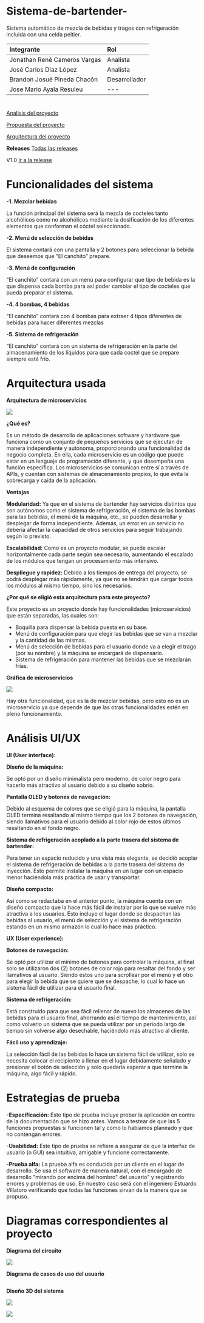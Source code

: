 # Sistema-de-bartender-
Sistema automático de mezcla de bebidas y tragos con refrigeración incluida con una celda peltier.


|Integrante  |Rol|
| :- | :- |
|Jonathan René Cameros Vargas|Analista|
|José Carlos Díaz López|Analista|
|Brandon Josué Pineda Chacón|Desarrollador|
|Jose Mario Ayala Resuleu|---|

#
[Analisis del proyecto](https://github.com/Brandonp22/Sistema-de-bartender-/blob/main/Analisis.md)

[Propuesta del proyecto](https://github.com/Brandonp22/Sistema-de-bartender-/blob/main/Propuesta.md)

[Arquitectura del proyecto](https://github.com/Brandonp22/Sistema-de-bartender-/blob/main/Arquitectura.md)


**Releases**
[Todas las releases](https://github.com/Brandonp22/Sistema-de-bartender-/releases)

V1.0
[Ir a la release](https://github.com/Brandonp22/Sistema-de-bartender-/releases/tag/v1.0)

# Funcionalidades del sistema

**-1. Mezclar bebidas**
<p>La función principal del sistema será la mezcla de cocteles tanto alcohólicos como no alcohólicos mediante la dosificación de los diferentes elementos que conforman el cóctel seleccionado. </p><p></p>

**-2. Menú de selección de bebidas**
<p>El sistema contará con una pantalla y 2 botones para seleccionar la bebida que deseemos que “El canchito” prepare.</p><p></p>

**-3. Menú de configuración**
<p>“El canchito” contará con un menú para configurar que tipo de bebida es la que dispensa cada bomba para así poder cambiar el tipo de cocteles que pueda preparar el sistema.</p><p></p>

**-4. 4 bombas, 4 bebidas**
<p>“El canchito” contará con 4 bombas para extraer 4 tipos diferentes de bebidas para hacer diferentes mezclas</p><p></p>

**-5. Sistema de refrigeración**
<p>“El canchito” contará con un sistema de refrigeración en la parte del almacenamiento de los líquidos para que cada coctel que se prepare siempre esté frío.</p><p></p>

# Arquitectura usada

**Arquitectura de microservicios**

![](https://github.com/Brandonp22/Sistema-de-bartender-/blob/main/Anexos/microservicios.png)

**¿Qué es?**

Es un método de desarrollo de aplicaciones software y hardware que funciona como un conjunto de pequeños servicios que se ejecutan de manera independiente y autónoma, proporcionando una funcionalidad de negocio completa. En ella, cada microservicio es un código que puede estar en un lenguaje de programación diferente, y que desempeña una función específica. Los microservicios se comunican entre sí a través de APIs, y cuentan con sistemas de almacenamiento propios, lo que evita la sobrecarga y caída de la aplicación.

**Ventajas** 

**Modularidad:** Ya que en el sistema de bartender hay servicios distintos que son autónomos como el sistema de refrigeración, el sistema de las bombas para las bebidas, el menú de la máquina, etc., se pueden desarrollar y desplegar de forma independiente. Además, un error en un servicio no debería afectar la capacidad de otros servicios para seguir trabajando según lo previsto.

**Escalabilidad:** Como es un proyecto modular, se puede escalar horizontalmente cada parte según sea necesario, aumentando el escalado de los módulos que tengan un procesamiento más intensivo.

**Despliegue y rapidez:** Debido a los tiempos de entrega del proyecto, se podrá desplegar más rápidamente, ya que no se tendrán que cargar todos los módulos al mismo tiempo, sino los necesarios.


**¿Por qué se eligió esta arquitectura para este proyecto?**

Este proyecto es un proyecto donde hay funcionalidades (microservicios) que están separadas, las cuales son:

- Boquilla para dispensar la bebida puesta en su base.
- Menú de configuración para que elegir las bebidas que se van a mezclar y la cantidad de las mismas.
- Menú de selección de bebidas para el usuario donde va a elegir el trago (por su nombre) y la máquina se encargará de dispensarlo.
- Sistema de refrigeración para mantener las bebidas que se mezclarán frías.

**Gráfica de microservicios**

![](https://github.com/Brandonp22/Sistema-de-bartender-/blob/main/Anexos/grafica.png)



Hay otra funcionalidad, que es la de mezclar bebidas, pero esto no es un microservicio ya que depende de que las otras funcionalidades estén en pleno funcionamiento.
# Análisis UI/UX

**UI (User interface):**

**Diseño de la máquina:**

Se optó por un diseño minimalista pero moderno, de color negro para hacerlo más atractivo al usuario debido a su diseño sobrio.

**Pantalla OLED y botones de navegación:**

Debido al esquema de colores que se eligió para la máquina, la pantalla OLED termina resaltando al mismo tiempo que los 2 botones de navegación, siendo llamativos para el usuario debido al color rojo de estos últimos resaltando en el fondo negro.

**Sistema de refrigeración acoplado a la parte trasera del sistema de bartender:** 

Para tener un espacio reducido y una vista más elegante, se decidió acoplar el sistema de refrigeración de bebidas a la parte trasera del sistema de inyección. Esto permite instalar la máquina en un lugar con un espacio menor haciéndola más práctica de usar y transportar.

**Diseño compacto:**

Así como se redactaba en el anterior punto, la máquina cuenta con un diseño compacto que la hace más fácil de instalar por lo que se vuelve más atractiva a los usuarios. Esto incluye el lugar donde se despachan las bebidas al usuario, el menú de selección y el sistema de refrigeración estando en un mismo armazón lo cual lo hace más práctico.

**UX (User experience):**

**Botones de navegación:**

Se optó por utilizar el mínimo de botones para controlar la máquina, al final solo se utilizaron dos (2) botones de color rojo para resaltar del fondo y ser llamativos al usuario. Siendo estos uno para scrollear por el menú y el otro para elegir la bebida que se quiere que se despache, lo cual lo hace un sistema fácil de utilizar para el usuario final.

**Sistema de refrigeración:** 

Está construido para que sea fácil rellenar de nuevo los almacenes de las bebidas para el usuario final, ahorrando así el tiempo de mantenimiento, así como volverlo un sistema que se pueda utilizar por un periodo largo de tiempo sin volverse algo desechable, haciéndolo más atractivo al cliente.

**Fácil uso y aprendizaje:**

La selección fácil de las bebidas lo hace un sistema fácil de utilizar, solo se necesita colocar el recipiente a llenar en el lugar debidamente señalado y presionar el botón de selección y solo quedaría esperar a que termine la máquina, algo fácil y rápido.


# Estrategias de prueba

**-Especificación:** Este tipo de prueba incluye probar la aplicación en contra de la documentación que se hizo antes. Vamos a testear de que las 5 funciones propuestas si funcionen tal y como lo habíamos planeado y que no contengan errores.

**-Usabilidad:** Este tipo de prueba se refiere a asegurar de que la interfaz de usuario (o GUI) sea intuitiva, amigable y funcione correctamente.

**-Prueba alfa:** La prueba alfa es conducida por un cliente en el lugar de desarrollo. Se usa el software de manera natural, con el encargado de desarrollo "mirando por encima del hombro" del usuario" y registrando errores y problemas de uso. En nuestro caso será con el ingeniero Estuardo Villatoro verificando que todas las funciones sirvan de la manera que se propuso.

# Diagramas correspondientes al proyecto

**Diagrama del circuito**

![](https://github.com/Brandonp22/Sistema-de-bartender-/releases/download/v1.0/diagrama.del.circuito.png)

**Diagrama de casos de uso del usuario**

![]()

**Diseño 3D del sistema**

![](https://github.com/Brandonp22/Sistema-de-bartender-/blob/main/Anexos/diagrama%203d%202.png)

![](https://github.com/Brandonp22/Sistema-de-bartender-/blob/main/Anexos/diagrama%203d.png)

